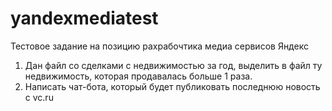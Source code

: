 # yandexmediatest

Тестовое задание на позицию рахрабочтика медиа сервисов Яндекс
1. Дан файл со сделками с недвижимостью за год, выделить в файл ту недвижимость, которая продавалась больше 1 раза.
2. Написать чат-бота, который будет публиковать последнюю новость с vc.ru
